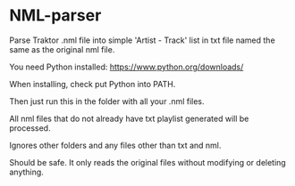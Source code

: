 # NML-parser
Parse Traktor .nml file into simple 'Artist - Track' list in txt file named the same as the original nml file.


You need Python installed: https://www.python.org/downloads/

When installing, check put Python into PATH.


Then just run this in the folder with all your .nml files.

All nml files that do not already have txt playlist generated will be processed.

Ignores other folders and any files other than txt and nml.

Should be safe. It only reads the original files without modifying or deleting anything.

